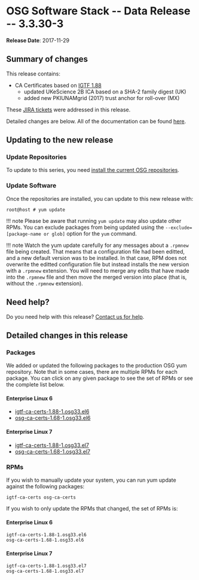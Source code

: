 OSG Software Stack -- Data Release -- 3.3.30-3
==============================================

**Release Date**: 2017-11-29

Summary of changes
------------------

This release contains:

-   CA Certificates based on [IGTF 1.88](http://dist.eugridpma.info/distribution/igtf/current/CHANGES)
    - updated UKeScience 2B ICA based on a SHA-2 family digest (UK)
    - added new PKIUNAMgrid (2017) trust anchor for roll-over (MX)

These [JIRA tickets](https://jira.opensciencegrid.org/issues/?jql=project%20%3D%20SOFTWARE%20AND%20fixVersion%20%3D%203.3.30-3%20ORDER%20BY%20priority%20DESC%2C%20key%20DESC) were addressed in this release.

Detailed changes are below. All of the documentation can be found [here](../../).

Updating to the new release
---------------------------

### Update Repositories

To update to this series, you need [install the current OSG repositories](../../common/yum#install-osg-repositories).

### Update Software

Once the repositories are installed, you can update to this new release with:

``` console
root@host # yum update
```

!!! note
    Please be aware that running `yum update` may also update other RPMs. You can exclude packages from being updated using the `--exclude=[package-name or glob]` option for the `yum` command.

!!! note
    Watch the yum update carefully for any messages about a `.rpmnew` file being created. That means that a configuration file had been editted, and a new default version was to be installed. In that case, RPM does not overwrite the editted configuration file but instead installs the new version with a `.rpmnew` extension. You will need to merge any edits that have made into the `.rpmnew` file and then move the merged version into place (that is, without the `.rpmnew` extension).

Need help?
----------

Do you need help with this release? [Contact us for help](../../common/help).

Detailed changes in this release
--------------------------------

### Packages

We added or updated the following packages to the production OSG yum repository. Note that in some cases, there are multiple RPMs for each package. You can click on any given package to see the set of RPMs or see the complete list below.

#### Enterprise Linux 6

-   [igtf-ca-certs-1.88-1.osg33.el6](https://koji.chtc.wisc.edu/koji/search?match=glob&type=build&terms=igtf-ca-certs-1.88-1.osg33.el6)
-   [osg-ca-certs-1.68-1.osg33.el6](https://koji.chtc.wisc.edu/koji/search?match=glob&type=build&terms=osg-ca-certs-1.68-1.osg33.el6)

#### Enterprise Linux 7

-   [igtf-ca-certs-1.88-1.osg33.el7](https://koji.chtc.wisc.edu/koji/search?match=glob&type=build&terms=igtf-ca-certs-1.88-1.osg33.el7)
-   [osg-ca-certs-1.68-1.osg33.el7](https://koji.chtc.wisc.edu/koji/search?match=glob&type=build&terms=osg-ca-certs-1.68-1.osg33.el7)

### RPMs

If you wish to manually update your system, you can run yum update against the following packages:

    igtf-ca-certs osg-ca-certs

If you wish to only update the RPMs that changed, the set of RPMs is:

#### Enterprise Linux 6

``` file
igtf-ca-certs-1.88-1.osg33.el6
osg-ca-certs-1.68-1.osg33.el6
```

#### Enterprise Linux 7

``` file
igtf-ca-certs-1.88-1.osg33.el7
osg-ca-certs-1.68-1.osg33.el7
```
